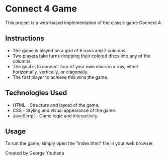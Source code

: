 # Connect 4 Game

This project is a web-based implementation of the classic game Connect 4.

## Instructions

- The game is played on a grid of 6 rows and 7 columns.
- Two players take turns dropping their colored discs into any of the columns.
- The goal is to connect four of your own discs in a row, either horizontally, vertically, or diagonally.
- The first player to achieve this wins the game.

## Technologies Used

- HTML - Structure and layout of the game.
- CSS - Styling and visual appearance of the game.
- JavaScript - Game logic and interactivity.

## Usage

To run the game, simply open the "index.html" file in your web browser.



Created by George Youhana
